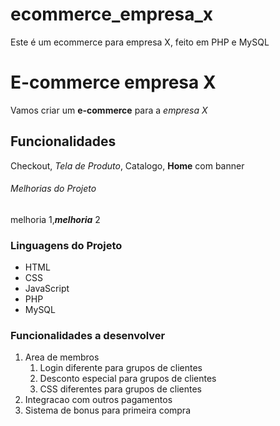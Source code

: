 # ecommerce_empresa_x
Este é um ecommerce para empresa X, feito em PHP e MySQL

# E-commerce empresa X

Vamos criar um **e-commerce** para a *empresa X* 

## Funcionalidades

Checkout, _Tela de Produto_, Catalogo, __Home__ com banner

###### Melhorias do Projeto

melhoria 1,_**melhoria**_ 2

### Linguagens do Projeto

* HTML
* CSS
* JavaScript
* PHP
* MySQL

### Funcionalidades a desenvolver

1. Area de membros
    1. Login diferente para grupos de clientes
    2. Desconto especial para grupos de clientes
    3. CSS diferentes para grupos de clientes
2. Integracao com outros pagamentos
3. Sistema de bonus para primeira compra